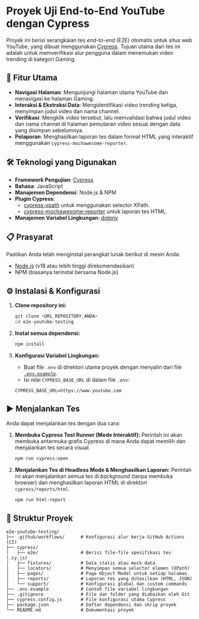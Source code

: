 # Proyek Uji End-to-End YouTube dengan Cypress

Proyek ini berisi serangkaian tes *end-to-end* (E2E) otomatis untuk situs web YouTube, yang dibuat menggunakan [Cypress](https://www.cypress.io/). Tujuan utama dari tes ini adalah untuk memverifikasi alur pengguna dalam menemukan video trending di kategori Gaming.

## 🚀 Fitur Utama

-   **Navigasi Halaman**: Mengunjungi halaman utama YouTube dan menavigasi ke halaman Gaming.
-   **Interaksi & Ekstraksi Data**: Mengidentifikasi video trending ketiga, menyimpan judul video dan nama channel.
-   **Verifikasi**: Mengklik video tersebut, lalu memvalidasi bahwa judul video dan nama channel di halaman pemutaran video sesuai dengan data yang disimpan sebelumnya.
-   **Pelaporan**: Menghasilkan laporan tes dalam format HTML yang interaktif menggunakan `cypress-mochawesome-reporter`.

## 🛠️ Teknologi yang Digunakan

-   **Framework Pengujian**: [Cypress](https://www.cypress.io/)
-   **Bahasa**: JavaScript
-   **Manajemen Dependensi**: Node.js & NPM
-   **Plugin Cypress**:
    -   [cypress-xpath](https://github.com/cypress-io/cypress-xpath) untuk menggunakan selector XPath.
    -   [cypress-mochawesome-reporter](https://github.com/LironEr/cypress-mochawesome-reporter) untuk laporan tes HTML.
-   **Manajemen Variabel Lingkungan**: [dotenv](https://github.com/motdotla/dotenv)

## 📋 Prasyarat

Pastikan Anda telah menginstal perangkat lunak berikut di mesin Anda:
-   [Node.js](https://nodejs.org/en/) (v18 atau lebih tinggi direkomendasikan)
-   NPM (biasanya terinstal bersama Node.js)

## ⚙️ Instalasi & Konfigurasi

1.  **Clone repository ini:**
    ```bash
    git clone <URL_REPOSITORY_ANDA>
    cd e2e-youtube-testing
    ```

2.  **Instal semua dependensi:**
    ```bash
    npm install
    ```

3.  **Konfigurasi Variabel Lingkungan:**
    -   Buat file `.env` di direktori utama proyek dengan menyalin dari file [`.env.example`](.env.example).
    -   Isi nilai `CYPRESS_BASE_URL` di dalam file `.env`:
      ```
      CYPRESS_BASE_URL=https://www.youtube.com
      ```

## ▶️ Menjalankan Tes

Anda dapat menjalankan tes dengan dua cara:

1.  **Membuka Cypress Test Runner (Mode Interaktif):**
    Perintah ini akan membuka antarmuka grafis Cypress di mana Anda dapat memilih dan menjalankan tes secara visual.
    ```bash
    npm run cypress:open
    ```

2.  **Menjalankan Tes di Headless Mode & Menghasilkan Laporan:**
    Perintah ini akan menjalankan semua tes di *background* (tanpa membuka browser) dan menghasilkan laporan HTML di direktori `cypress/reports/html`.
    ```bash
    npm run html-report
    ```

## 📂 Struktur Proyek

```
e2e-youtube-testing/
├── .github/workflows/      # Konfigurasi alur kerja GitHub Actions (CI)
├── cypress/
│   ├── e2e/                # Berisi file-file spesifikasi tes (.cy.js)
│   ├── fixtures/           # Data statis atau mock data
│   ├── locators/           # Menyimpan semua selector elemen (XPath)
│   ├── pages/              # Page Object Model untuk setiap halaman
│   ├── reports/            # Laporan tes yang dihasilkan (HTML, JSON)
│   └── support/            # Konfigurasi global dan custom commands
├── .env.example            # Contoh file variabel lingkungan
├── .gitignore              # File dan folder yang diabaikan oleh Git
├── cypress.config.js       # File konfigurasi utama Cypress
├── package.json            # Daftar dependensi dan skrip proyek
└── README.md               # Dokumentasi proyek
```
